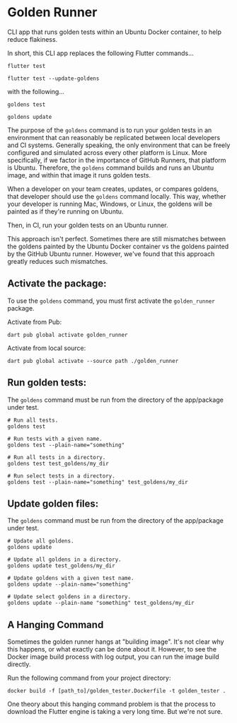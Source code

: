 # Golden Runner
CLI app that runs golden tests within an Ubuntu Docker container, to help reduce flakiness.

In short, this CLI app replaces the following Flutter commands...

    flutter test

    flutter test --update-goldens

with the following...

    goldens test

    goldens update

The purpose of the `goldens` command is to run your golden tests in an environment that can
reasonably be replicated between local developers and CI systems. Generally speaking, the
only environment that can be freely configured and simulated across every other platform is
Linux. More specifically, if we factor in the importance of GitHub Runners, that platform
is Ubuntu. Therefore, the `goldens` command builds and runs an Ubuntu image, and within that
image it runs golden tests.

When a developer on your team creates, updates, or compares goldens, that developer should
use the `goldens` command locally. This way, whether your developer is running Mac, Windows,
or Linux, the goldens will be painted as if they're running on Ubuntu.

Then, in CI, run your golden tests on an Ubuntu runner.

This approach isn't perfect. Sometimes there are still mismatches between the goldens painted
by the Ubuntu Docker container vs the goldens painted by the GitHub Ubuntu runner. However, we've
found that this approach greatly reduces such mismatches.

## Activate the package:
To use the `goldens` command, you must first activate the `golden_runner` package.

Activate from Pub:

    dart pub global activate golden_runner

Activate from local source:

    dart pub global activate --source path ./golden_runner


## Run golden tests:
The `goldens` command must be run from the directory of the app/package under test.

```
# Run all tests.
goldens test

# Run tests with a given name.
goldens test --plain-name="something"

# Run all tests in a directory.
goldens test test_goldens/my_dir

# Run select tests in a directory.
goldens test --plain-name="something" test_goldens/my_dir
```

## Update golden files:
The `goldens` command must be run from the directory of the app/package under test.

```
# Update all goldens.
goldens update

# Update all goldens in a directory.
goldens update test_goldens/my_dir

# Update goldens with a given test name.
goldens update --plain-name="something"

# Update select goldens in a directory.
goldens update --plain-name "something" test_goldens/my_dir
```

## A Hanging Command
Sometimes the golden runner hangs at "building image". It's not clear why this happens, or what
exactly can be done about it. However, to see the Docker image build process with log output, you can
run the image build directly.

Run the following command from your project directory:

    docker build -f [path_to]/golden_tester.Dockerfile -t golden_tester .

One theory about this hanging command problem is that the process to download the Flutter engine
is taking a very long time. But we're not sure.